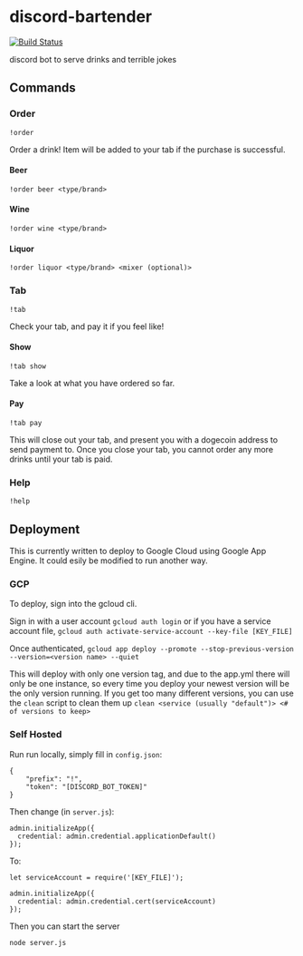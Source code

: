 # discord-bartender
[![Build Status](https://img.shields.io/endpoint.svg?url=https%3A%2F%2Factions-badge.atrox.dev%2FMr-Schneider%2Fdiscord-bartender%2Fbadge&style=flat)](https://actions-badge.atrox.dev/Mr-Schneider/discord-bartender/goto)

discord bot to serve drinks and terrible jokes

## Commands

### Order
```
!order
```
Order a drink! Item will be added to your tab if the purchase is successful.

#### Beer
```
!order beer <type/brand>
```

#### Wine
```
!order wine <type/brand>
```

#### Liquor
```
!order liquor <type/brand> <mixer (optional)>
```

### Tab
```
!tab
```
Check your tab, and pay it if you feel like!

#### Show
```
!tab show
```
Take a look at what you have ordered so far.

#### Pay
```
!tab pay
```
This will close out your tab, and present you with a dogecoin address to send payment to. Once you close your tab, you cannot order any more drinks until your tab is paid.

### Help
```
!help
```

## Deployment

This is currently written to deploy to Google Cloud using Google App Engine. It could esily be modified to run another way.

### GCP

To deploy, sign into the gcloud cli.

Sign in with a user account `gcloud auth login` or if you have a service account file, `gcloud auth activate-service-account --key-file [KEY_FILE]`

Once authenticated, `gcloud app deploy --promote --stop-previous-version --version=<version name> --quiet`

This will deploy with only one version tag, and due to the app.yml there will only be one instance, so every time you deploy your newest version will be the only version running. If you get too many different versions, you can use the `clean` script to clean them up `clean <service (usually "default")> <# of versions to keep>`

### Self Hosted

Run run locally, simply fill in `config.json`:
```
{
	"prefix": "!",
	"token": "[DISCORD_BOT_TOKEN]"
}
```

Then change (in `server.js`):
```
admin.initializeApp({
  credential: admin.credential.applicationDefault()
});
```

To:
```
let serviceAccount = require('[KEY_FILE]');

admin.initializeApp({
  credential: admin.credential.cert(serviceAccount)
});
```

Then you can start the server
```
node server.js
```